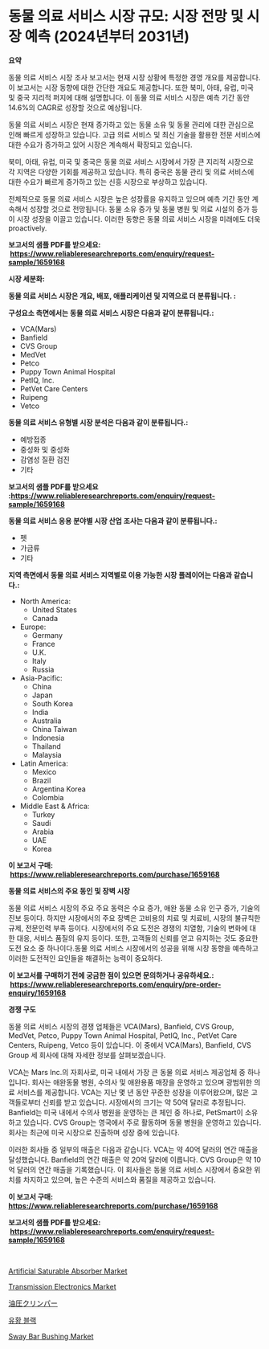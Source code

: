<p><h1>동물 의료 서비스 시장 규모: 시장 전망 및 시장 예측 (2024년부터 2031년)</h1></p><p><strong>요약</strong></p>
<p><p>동물 의료 서비스 시장 조사 보고서는 현재 시장 상황에 특정한 경영 개요를 제공합니다. 이 보고서는 시장 동향에 대한 간단한 개요도 제공합니다. 또한 북미, 아태, 유럽, 미국 및 중국 지리적 퍼지에 대해 설명합니다. 이 동물 의료 서비스 시장은 예측 기간 동안 14.6%의 CAGR로 성장할 것으로 예상됩니다.</p><p>동물 의료 서비스 시장은 현재 증가하고 있는 동물 소유 및 동물 관리에 대한 관심으로 인해 빠르게 성장하고 있습니다. 고급 의료 서비스 및 최신 기술을 활용한 전문 서비스에 대한 수요가 증가하고 있어 시장은 계속해서 확장되고 있습니다.</p><p>북미, 아태, 유럽, 미국 및 중국은 동물 의료 서비스 시장에서 가장 큰 지리적 시장으로 각 지역은 다양한 기회를 제공하고 있습니다. 특히 중국은 동물 관리 및 의료 서비스에 대한 수요가 빠르게 증가하고 있는 신흥 시장으로 부상하고 있습니다.</p><p>전체적으로 동물 의료 서비스 시장은 높은 성장률을 유지하고 있으며 예측 기간 동안 계속해서 성장할 것으로 전망됩니다. 동물 소유 증가 및 동물 병원 및 의료 시설의 증가 등이 시장 성장을 이끌고 있습니다. 이러한 동향은 동물 의료 서비스 시장을 미래에도 더욱 proactively.</p></p>
<p><strong>보고서의 샘플 PDF를 받으세요: &nbsp;<a href="https://www.reliableresearchreports.com/enquiry/request-sample/1659168">https://www.reliableresearchreports.com/enquiry/request-sample/1659168</a></strong></p>
<p><strong>시장 세분화:</strong></p>
<p><strong> 동물 의료 서비스 시장은 개요, 배포, 애플리케이션 및 지역으로 더 분류됩니다. :</strong></p>
<p><strong>구성요소 측면에서는 동물 의료 서비스 시장은 다음과 같이 분류됩니다.:</strong></p>
<p><ul><li>VCA(Mars)</li><li>Banfield</li><li>CVS Group</li><li>MedVet</li><li>Petco</li><li>Puppy Town Animal Hospital</li><li>PetIQ, Inc.</li><li>PetVet Care Centers</li><li>Ruipeng</li><li>Vetco</li></ul></p>
<p><strong> 동물 의료 서비스 유형별 시장 분석은 다음과 같이 분류됩니다.:</strong></p>
<p><ul><li>예방접종</li><li>중성화 및 중성화</li><li>감염성 질환 검진</li><li>기타</li></ul></p>
<p><strong>보고서의 샘플 PDF를 받으세요 :<a href="https://www.reliableresearchreports.com/enquiry/request-sample/1659168">https://www.reliableresearchreports.com/enquiry/request-sample/1659168</a></strong></p>
<p><strong> 동물 의료 서비스 응용 분야별 시장 산업 조사는 다음과 같이 분류됩니다.:</strong></p>
<p><ul><li>펫</li><li>가금류</li><li>기타</li></ul></p>
<p><strong>지역 측면에서 동물 의료 서비스 지역별로 이용 가능한 시장 플레이어는 다음과 같습니다.:</strong></p>
<p><ul>
    <li>
        North America:
        <ul>
            <li>United States</li>
            <li>Canada</li>
        </ul>
    </li>
    <li>
        Europe:
        <ul>
            <li>Germany</li>
            <li>France</li>
            <li>U.K.</li>
            <li>Italy</li>
            <li>Russia</li>
        </ul>
    </li>
    <li>
        Asia-Pacific:
        <ul>
            <li>China</li>
            <li>Japan</li>
            <li>South Korea</li>
            <li>India</li>
            <li>Australia</li>
            <li>China Taiwan</li>
            <li>Indonesia</li>
            <li>Thailand</li>
            <li>Malaysia</li>
        </ul>
    </li>
    <li>
        Latin America:
        <ul>
            <li>Mexico</li>
            <li>Brazil</li>
            <li>Argentina Korea</li>
            <li>Colombia</li>
        </ul>
    </li>
    <li>
        Middle East & Africa:
        <ul>
            <li>Turkey</li>
            <li>Saudi</li>
            <li>Arabia</li>
            <li>UAE</li>
            <li>Korea</li>
        </ul>
    </li>
    </ul></p>
<p><strong>이 보고서 구매: &nbsp;<a href="https://www.reliableresearchreports.com/purchase/1659168">https://www.reliableresearchreports.com/purchase/1659168</a></strong></p>
<p><strong>동물 의료 서비스의 주요 동인 및 장벽 시장</strong></p>
<p><p>동물 의료 서비스 시장의 주요 주요 동력은 수요 증가, 애완 동물 소유 인구 증가, 기술의 진보 등이다. 하지만 시장에서의 주요 장벽은 고비용의 치료 및 치료비, 시장의 불규칙한 규제, 전문인력 부족 등이다. 시장에서의 주요 도전은 경쟁의 치열함, 기술의 변화에 대한 대응, 서비스 품질의 유지 등이다. 또한, 고객들의 신뢰를 얻고 유지하는 것도 중요한 도전 요소 중 하나이다.동물 의료 서비스 시장에서의 성공을 위해 시장 동향을 예측하고 이러한 도전적인 요인들을 해결하는 능력이 중요하다.</p></p>
<p><strong>이 보고서를 구매하기 전에 궁금한 점이 있으면 문의하거나 공유하세요.: &nbsp;<a href="https://www.reliableresearchreports.com/enquiry/pre-order-enquiry/1659168">https://www.reliableresearchreports.com/enquiry/pre-order-enquiry/1659168</a></strong></p>
<p><strong>경쟁 구도</strong></p>
<p><p>동물 의료 서비스 시장의 경쟁 업체들은 VCA(Mars), Banfield, CVS Group, MedVet, Petco, Puppy Town Animal Hospital, PetIQ, Inc., PetVet Care Centers, Ruipeng, Vetco 등이 있습니다. 이 중에서 VCA(Mars), Banfield, CVS Group 세 회사에 대해 자세한 정보를 살펴보겠습니다.</p><p>VCA는 Mars Inc.의 자회사로, 미국 내에서 가장 큰 동물 의료 서비스 제공업체 중 하나입니다. 회사는 애완동물 병원, 수의사 및 애완용품 매장을 운영하고 있으며 광범위한 의료 서비스를 제공합니다. VCA는 지난 몇 년 동안 꾸준한 성장을 이루어왔으며, 많은 고객들로부터 신뢰를 받고 있습니다. 시장에서의 크기는 약 50억 달러로 추정됩니다. Banfield는 미국 내에서 수의사 병원을 운영하는 큰 체인 중 하나로, PetSmart이 소유하고 있습니다. CVS Group는 영국에서 주로 활동하며 동물 병원을 운영하고 있습니다. 회사는 최근에 미국 시장으로 진출하며 성장 중에 있습니다.</p><p>이러한 회사들 중 일부의 매출은 다음과 같습니다. VCA는 약 40억 달러의 연간 매출을 달성했습니다. Banfield의 연간 매출은 약 20억 달러에 이릅니다. CVS Group은 약 10억 달러의 연간 매출을 기록했습니다. 이 회사들은 동물 의료 서비스 시장에서 중요한 위치를 차지하고 있으며, 높은 수준의 서비스와 품질을 제공하고 있습니다.</p></p>
<p><strong>이 보고서 구매: &nbsp; <a href="https://www.reliableresearchreports.com/purchase/1659168">https://www.reliableresearchreports.com/purchase/1659168</a></strong></p>
<p><strong>보고서의 샘플 PDF를 받으세요: &nbsp;<a href="https://www.reliableresearchreports.com/enquiry/request-sample/1659168">https://www.reliableresearchreports.com/enquiry/request-sample/1659168</a></strong><strong></strong></p>
<p>&nbsp;</p>
<p><p><a href="https://github.com/gulaimolin/Market-Research-Report-List-3/blob/main/artificial-saturable-absorber-market.md">Artificial Saturable Absorber Market</a></p><p><a href="https://issuu.com/reportprime-2/docs/transmission-electronics-market-size-2030.pptx">Transmission Electronics Market</a></p><p><a href="https://github.com/DonaldShaw1965/Market-Research-Report-List-1/blob/main/892465413633.md">油圧クリンパー</a></p><p><a href="https://github.com/LanceOlsotn8978/Market-Research-Report-List-1/blob/main/770552512530.md">유황 블랙</a></p><p><a href="https://issuu.com/reportprime-2/docs/sway-bar-bushing-market-size-2030.pptx">Sway Bar Bushing Market</a></p></p>